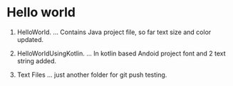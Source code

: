 # Hello world
1. HelloWorld.
... Contains Java project file, so far text size and color updated.

2. HelloWorldUsingKotlin.
... In kotlin based Andoid project font and 2 text string added.

3. Text Files
... just another folder for git push testing.